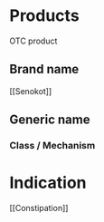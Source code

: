 # Products
OTC product
## Brand name
[[Senokot]]

## Generic name

### Class / Mechanism


# Indication
[[Constipation]]